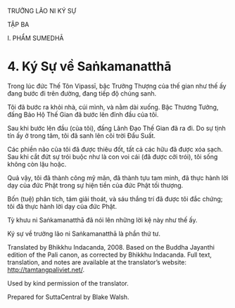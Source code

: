 TRƯỞNG LÃO NI KÝ SỰ

TẬP BA

I. PHẨM SUMEDHĀ

# 4\. Ký Sự về Saṅkamanatthā

Trong lúc đức Thế Tôn Vipassī, bậc Trưởng Thượng của thế gian như thế ấy đang bước đi trên đường, đang tiếp độ chúng sanh.

Tôi đã bước ra khỏi nhà, cúi mình, và nằm dài xuống. Bậc Thương Tưởng, đấng Bảo Hộ Thế Gian đã bước lên đỉnh đầu của tôi.

Sau khi bước lên đầu (của tôi), đấng Lãnh Đạo Thế Gian đã ra đi. Do sự tịnh tín ấy ở trong tâm, tôi đã sanh lên cõi trời Đẩu Suất.

Các phiền não của tôi đã được thiêu đốt, tất cả các hữu đã được xóa sạch. Sau khi cắt đứt sự trói buộc như là con voi cái (đã được cởi trói), tôi sống không còn lậu hoặc.

Quả vậy, tôi đã thành công mỹ mãn, đã thành tựu tam minh, đã thực hành lời dạy của đức Phật trong sự hiện tiền của đức Phật tối thượng.

Bốn (tuệ) phân tích, tám giải thoát, và sáu thắng trí đã được tôi đắc chứng; tôi đã thực hành lời dạy của đức Phật.

Tỳ khưu ni Saṅkamanatthā đã nói lên những lời kệ này như thế ấy.

Ký sự về trưởng lão ni Saṅkamanatthā là phần thứ tư.

Translated by Bhikkhu Indacanda, 2008. Based on the Buddha Jayanthi edition of the Pali canon, as corrected by Bhikkhu Indacanda. Full text, translation, and notes are available at the translator’s website: http://tamtangpaliviet.net/.

Used by kind permission of the translator.

Prepared for SuttaCentral by Blake Walsh.